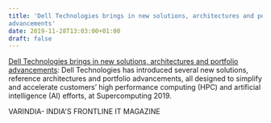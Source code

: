 ```yaml
---
title: 'Dell Technologies brings in new solutions, architectures and portfolio
advancements'
date: 2019-11-28T13:03:00+01:00
draft: false
---
```


[Dell Technologies brings in new solutions, architectures and portfolio advancements](https://varindia.com/news/dell-technologies-brings-in-new-solutions-architectures-and-portfolio-advancements#.Xd-3hK_K_qk.blogger): Dell Technologies has introduced several new solutions, reference architectures and portfolio advancements, all designed to simplify and accelerate customers’ high performance computing (HPC) and artificial intelligence (AI) efforts, at Supercomputing 2019.  
  
VARINDIA- INDIA'S FRONTLINE IT MAGAZINE